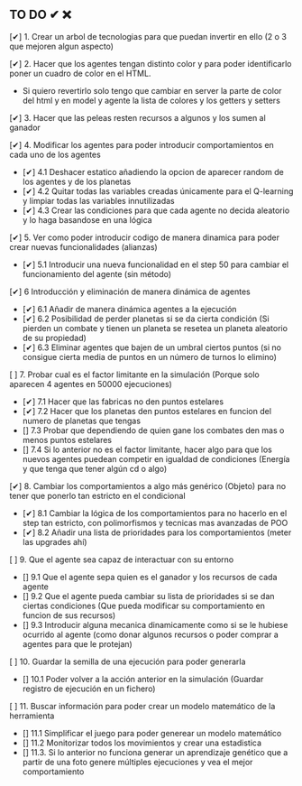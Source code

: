 ## TO DO ✔ ❌

[✔] 1. Crear un arbol de tecnologias para que puedan invertir en ello (2 o 3 que mejoren algun aspecto)

[✔] 2. Hacer que los agentes tengan distinto color y para poder identificarlo poner un cuadro de color en el HTML.
- Si quiero revertirlo solo tengo que cambiar en server la parte de color del html y en model y agente la lista de colores y los getters y setters

[✔] 3. Hacer que las peleas resten recursos a algunos y los sumen al ganador

[✔] 4. Modificar los agentes para poder introducir comportamientos en cada uno de los agentes 
- [✔] 4.1 Deshacer estatico añadiendo la opcion de aparecer random de los agentes y de los planetas
- [✔] 4.2 Quitar todas las variables creadas únicamente para el Q-learning y limpiar todas las variables innutilizadas 
- [✔] 4.3 Crear las condiciones para que cada agente no decida aleatorio y lo haga basandose en una lógica 

[✔] 5. Ver como poder introducir codigo de manera dinamica para poder crear nuevas funcionalidades (alianzas)
- [✔] 5.1 Introducir una nueva funcionalidad en el step 50 para cambiar el funcionamiento del agente (sin método)

[✔] 6 Introducción y eliminación de manera dinámica de agentes 
- [✔] 6.1 Añadir de manera dinámica agentes a la ejecución
- [✔] 6.2 Posibilidad de perder planetas si se da cierta condición (Si pierden un combate y tienen un planeta se resetea un planeta aleatorio de su propiedad)
- [✔] 6.3 Eliminar agentes que bajen de un umbral ciertos puntos (si no consigue cierta media de puntos en un número de turnos lo elimino)

[ ] 7. Probar cual es el factor limitante en la simulación (Porque solo aparecen 4 agentes en 50000 ejecuciones)
- [✔] 7.1 Hacer que las fabricas no den puntos estelares
- [✔] 7.2 Hacer que los planetas den puntos estelares en funcion del numero de planetas que tengas
- [] 7.3 Probar que dependiendo de quien gane los combates den mas o menos puntos estelares
- [] 7.4 Si lo anterior no es el factor limitante, hacer algo para que los nuevos agentes puedean competir en igualdad de condiciones (Energía y que tenga que tener algún cd o algo) 

[✔] 8. Cambiar los comportamientos a algo más genérico (Objeto) para no tener que ponerlo tan estricto en el condicional 
- [✔] 8.1 Cambiar la lógica de los comportamientos para no hacerlo en el step tan estricto, con polimorfismos y tecnicas mas avanzadas de POO
- [✔] 8.2 Añadir una lista de prioridades para los comportamientos (meter las upgrades ahí)

[ ] 9. Que el agente sea capaz de interactuar con su entorno
- [] 9.1 Que el agente sepa quien es el ganador y los recursos de cada agente
- [] 9.2 Que el agente pueda cambiar su lista de prioridades si se dan ciertas condiciones (Que pueda modificar su comportamiento en funcion de sus recursos)
- [] 9.3 Introducir alguna mecanica dinamicamente como si se le hubiese ocurrido al agente (como donar algunos recursos o poder comprar a agentes para que le protejan)

[ ] 10. Guardar la semilla de una ejecución para poder generarla 
- [] 10.1 Poder volver a la acción anterior en la simulación (Guardar registro de ejecución en un fichero)

[ ] 11. Buscar información para poder crear un modelo matemático de la herramienta
- [] 11.1 Simplificar el juego para poder generear un modelo matemático
- [] 11.2 Monitorizar todos los movimientos y crear una estadistica
- [] 11.3. Si lo anterior no funciona generar un aprendizaje genético que a partir de una foto genere múltiples ejecuciones y vea el mejor comportamiento
